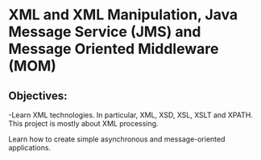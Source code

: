 # XML and XML Manipulation, Java Message Service (JMS) and Message Oriented Middleware (MOM)

## Objectives:

-Learn XML technologies. In particular, XML, XSD, XSL, XSLT
and XPATH. This project is mostly about XML processing.

Learn how to create simple asynchronous and message-oriented
applications.
